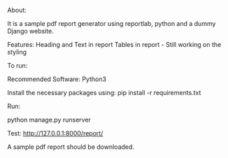 About:

It is a sample pdf report generator using reportlab, python and a dummy Django website.

Features:
Heading and Text in report
Tables in report - Still working on the styling

To run:

Recommended Software:
Python3

Install the necessary packages using:
pip install -r requirements.txt

Run:

python manage.py runserver

Test:
http://127.0.0.1:8000/report/

A sample pdf report should be downloaded.

